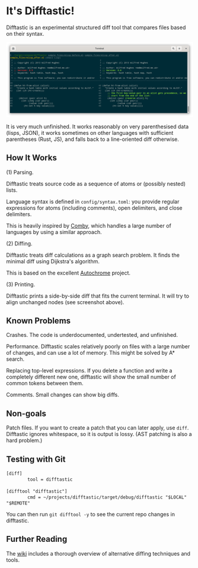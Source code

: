 # It's Difftastic!

Difftastic is an experimental structured diff tool that compares files
based on their syntax.

![screenshot](img/difftastic.png)

It is very much unfinished. It works reasonably on very parenthesised
data (lisps, JSON), it works sometimes on other languages with
sufficient parentheses (Rust, JS), and falls back to a line-oriented
diff otherwise.

## How It Works

(1) Parsing.

Difftastic treats source code as a sequence of atoms or (possibly
nested) lists.

Language syntax is defined in `config/syntax.toml`: you provide
regular expressions for atoms (including comments), open delimiters,
and close delimiters.

This is heavily inspired by
[Comby](https://github.com/comby-tools/comby), which handles a large
number of languages by using a similar approach.

(2) Diffing.

Difftastic treats diff calculations as a graph search problem. It
finds the minimal diff using Dijkstra's algorithm.

This is based on the excellent
[Autochrome](https://fazzone.github.io/autochrome.html) project.

(3) Printing.

Difftastic prints a side-by-side diff that fits the current
terminal. It will try to align unchanged nodes (see screenshot above).

## Known Problems

Crashes. The code is underdocumented, undertested, and unfinished.

Performance. Difftastic scales relatively poorly on files with a large
number of changes, and can use a lot of memory. This might be solved
by A* search.

Replacing top-level expressions. If you delete a function and write a
completely different new one, difftastic will show the small number of
common tokens between them.

Comments. Small changes can show big diffs.

## Non-goals

Patch files. If you want to create a patch that you can later apply,
use `diff`. Difftastic ignores whitespace, so it is output is
lossy. (AST patching is also a hard problem.)

## Testing with Git

```
[diff]
        tool = difftastic

[difftool "difftastic"]
        cmd = ~/projects/difftastic/target/debug/difftastic "$LOCAL" "$REMOTE"
```

You can then run `git difftool -y` to see the current repo changes in
difftastic.

## Further Reading

The [wiki](https://github.com/Wilfred/difftastic/wiki) includes a
thorough overview of alternative diffing techniques and tools.
